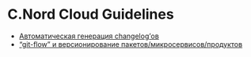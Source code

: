 # C.Nord Cloud Guidelines

* [Автоматическая генерация changelog’ов](docs/automated-changelog-generation.md)
* [“git-flow” и версионирование пакетов/микросервисов/продуктов](docs/git-flow-cloud-vision.md)
